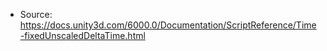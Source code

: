 * Source: https://docs.unity3d.com/6000.0/Documentation/ScriptReference/Time-fixedUnscaledDeltaTime.html


